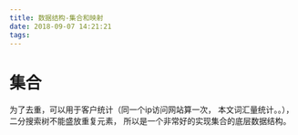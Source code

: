 ```yaml
---
title: 数据结构-集合和映射
date: 2018-09-07 14:21:21
tags:
---
```


# 集合
为了去重，可以用于客户统计（同一个ip访问网站算一次， 本文词汇量统计。。）， 二分搜索树不能盛放重复元素， 所以是一个非常好的实现集合的底层数据结构。
